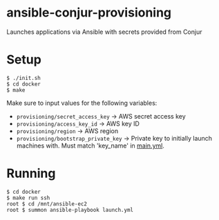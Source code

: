# ansible-conjur-provisioning
Launches applications via Ansible with secrets provided from Conjur

# Setup
```
$ ./init.sh
$ cd docker
$ make
```
Make sure to input values for the following variables:
- `provisioning/secret_access_key` -> AWS secret access key
- `provisioning/access_key_id` -> AWS key ID
- `provisioning/region` -> AWS region
- `provisioning/bootstrap_private_key` -> Private key to initially launch machines with. Must match 'key_name' in [main.yml](roles/launch-ec2/tasks/main.yml).


# Running
```
$ cd docker
$ make run ssh
root $ cd /mnt/ansible-ec2
root $ summon ansible-playbook launch.yml
```


